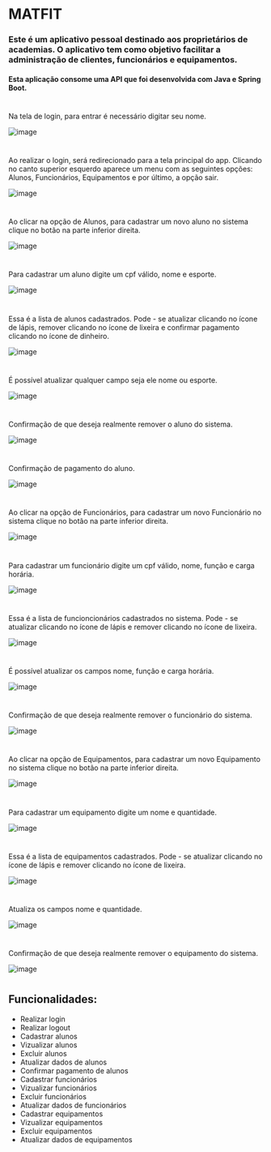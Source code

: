 # MATFIT

### **Este é um aplicativo pessoal destinado aos proprietários de academias. O aplicativo tem como objetivo facilitar a administração de clientes, funcionários e equipamentos.**

#### **Esta aplicação consome uma API que foi desenvolvida com Java e Spring Boot.**

# 

Na tela de login, para entrar é necessário digitar seu nome.

![image](https://github.com/user-attachments/assets/5ca79296-f201-4c96-a226-994363adff76)

#

Ao realizar o login, será redirecionado para a tela principal do app. Clicando no canto superior esquerdo aparece um menu com as seguintes opções: Alunos, Funcionários, Equipamentos e por último, a opção sair.

![image](https://github.com/user-attachments/assets/2f24994d-c268-4693-af0b-958adf245745)

#

Ao clicar na opção de Alunos, para cadastrar um novo aluno no sistema clique no botão na parte inferior direita.

![image](https://github.com/user-attachments/assets/97c43c9e-d37a-43f3-a269-05460d9eb514)

#

Para cadastrar um aluno digite um cpf válido, nome e esporte.

![image](https://github.com/user-attachments/assets/e80089e4-f77a-415e-9a01-266489032c41)

#

Essa é a lista de alunos cadastrados. Pode - se atualizar clicando no ícone de lápis, remover clicando no ícone de lixeira e confirmar pagamento clicando no ícone de dinheiro.

![image](https://github.com/user-attachments/assets/647d0929-eebe-401a-88c0-7d608927d7eb)

#

É possível atualizar qualquer campo seja ele nome ou esporte.

![image](https://github.com/user-attachments/assets/7888c86e-120b-4b0f-b1a3-2249588aa1ed)

#

Confirmação de que deseja realmente remover o aluno do sistema.

![image](https://github.com/user-attachments/assets/4d1172e2-42e3-4c62-b4c1-4d40757728f7)

#

Confirmação de pagamento do aluno.

![image](https://github.com/user-attachments/assets/8a83da9d-ca7d-4727-a63a-a515cf7bea28)

#

Ao clicar na opção de Funcionários, para cadastrar um novo Funcionário no sistema clique no botão na parte inferior direita.

![image](https://github.com/user-attachments/assets/9b26586f-b06e-4528-b019-d20dc5e921fc)

#

Para cadastrar um funcionário digite um cpf válido, nome, função e carga horária.

![image](https://github.com/user-attachments/assets/5f5b797a-d304-4d70-9d85-b824ce2e845d)

#

Essa é a lista de funcioncionários cadastrados no sistema. Pode - se atualizar clicando no ícone de lápis e remover clicando no ícone de lixeira.

![image](https://github.com/user-attachments/assets/d564175c-f763-4e36-ac29-b6e9ef1d083b)

#

É possível atualizar os campos nome, função e carga horária.

![image](https://github.com/user-attachments/assets/dba9701a-c2e4-4772-a8c7-1162be91088b)

#

Confirmação de que deseja realmente remover o funcionário do sistema.

![image](https://github.com/user-attachments/assets/8b0643a8-b61c-4884-a76a-1a463da82262)

#

Ao clicar na opção de Equipamentos, para cadastrar um novo Equipamento no sistema clique no botão na parte inferior direita.

![image](https://github.com/user-attachments/assets/2b0693c5-d96c-4a24-ab54-8647a3008c17)

#

Para cadastrar um equipamento digite um nome e quantidade.

![image](https://github.com/user-attachments/assets/c16c4ee4-af3b-4857-ad09-c1d9fde227db)

#

Essa é a lista de equipamentos cadastrados. Pode - se atualizar clicando no ícone de lápis e remover clicando no ícone de lixeira.

![image](https://github.com/user-attachments/assets/b8f2dcf4-44cc-4047-bdc8-a4d72d34409f)

#

Atualiza os campos nome e quantidade.

![image](https://github.com/user-attachments/assets/12859f61-3f48-4419-a9ad-8215d5d879b7)

#

Confirmação de que deseja realmente remover o equipamento do sistema.

![image](https://github.com/user-attachments/assets/0cfed7de-d3ae-4b8b-bd5c-6d374c4c5efe)

#

## Funcionalidades:

- Realizar login
- Realizar logout
- Cadastrar alunos
- Vizualizar alunos
- Excluir alunos
- Atualizar dados de alunos
- Confirmar pagamento de alunos
- Cadastrar funcionários
- Vizualizar funcionários
- Excluir funcionários
- Atualizar dados de funcionários
- Cadastrar equipamentos
- Vizualizar equipamentos
- Excluir equipamentos
- Atualizar dados de equipamentos

#
